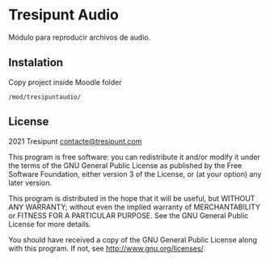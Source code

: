 # Tresipunt Audio #

Módulo para reproducir archivos de audio.

## Instalation

Copy project inside Moodle folder

```
/mod/tresipuntaudio/
```

## License ##

2021 Tresipunt <contacte@tresipunt.com>

This program is free software: you can redistribute it and/or modify it under
the terms of the GNU General Public License as published by the Free Software
Foundation, either version 3 of the License, or (at your option) any later
version.

This program is distributed in the hope that it will be useful, but WITHOUT ANY
WARRANTY; without even the implied warranty of MERCHANTABILITY or FITNESS FOR A
PARTICULAR PURPOSE.  See the GNU General Public License for more details.

You should have received a copy of the GNU General Public License along with
this program.  If not, see <http://www.gnu.org/licenses/>.
